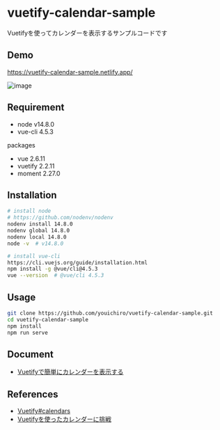 # vuetify-calendar-sample
Vuetifyを使ってカレンダーを表示するサンプルコードです

## Demo
https://vuetify-calendar-sample.netlify.app/

![image](https://user-images.githubusercontent.com/20487308/90312610-cd17a000-df40-11ea-8027-4a8aa23fcc42.png)

## Requirement

- node v14.8.0
- vue-cli 4.5.3

packages

- vue 2.6.11
- vuetify 2.2.11
- moment 2.27.0

## Installation

```bash
# install node
# https://github.com/nodenv/nodenv
nodenv install 14.8.0
nodenv global 14.8.0
nodenv local 14.8.0
node -v  # v14.8.0

# install vue-cli
https://cli.vuejs.org/guide/installation.html
npm install -g @vue/cli@4.5.3
vue --version  # @vue/cli 4.5.3
```

## Usage

```bash
git clone https://github.com/youichiro/vuetify-calendar-sample.git
cd vuetify-calendar-sample
npm install
npm run serve
```

## Document

- [Vuetifyで簡単にカレンダーを表示する](https://qiita.com/youichiro/items/7c65bad988852f1654d6)


## References

- [Vuetify#calendars](https://vuetifyjs.com/en/components/calendars/#calendars)
- [Vuetifyを使ったカレンダーに挑戦](https://qiita.com/marumaruchan/items/6c7dd5afb760fdd3a2ca)
